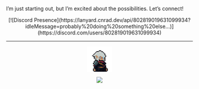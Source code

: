 I’m just starting out, but I’m excited about the possibilities. Let’s connect! 
<div align="center">
  [![Discord Presence](https://lanyard.cnrad.dev/api/802819019631099934?idleMessage=probably%20doing%20something%20else...)](https://discord.com/users/802819019631099934)

---
  [<img align="center" src='profile.png' alt='profile' height='68'>](https://github.com/jritoshinkmt)

  ![](https://komarev.com/ghpvc/?username=jritoshinkmt&color=525CEB)

</div>
